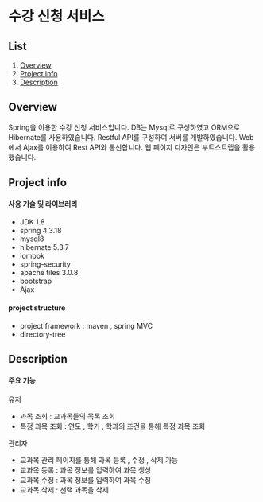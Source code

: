 # 수강 신청 서비스

## List

1. [Overview](#overview)
2. [Project info](#project-info)
3. [Description](#)

## Overview

Spring을 이용한 수강 신청 서비스입니다. DB는 Mysql로 구성하였고 ORM으로 Hibernate를 사용하였습니다. Restful API를 구성하여 서버를 개발하였습니다. Web에서 Ajax를 이용하여 Rest API와 통신합니다. 웹 페이지 디자인은 부트스트랩을 활용했습니다. 



## Project info

#### 사용 기술 및 라이브러리

- JDK 1.8
- spring 4.3.18
- mysql8
- hibernate 5.3.7
- lombok
- spring-security
- apache tiles 3.0.8
- bootstrap
- Ajax

#### project structure

- project framework : maven , spring MVC
- directory-tree



## Description

#### 주요 기능

유저

- 과목 조회 : 교과목들의 목록 조회
- 특정 과목 조회 : 연도 , 학기 , 학과의 조건을 통해 특정 과목 조회

관리자

- 교과목 관리 페이지를 통해 과목 등록 , 수정 , 삭제 가능
- 교과목 등록 : 과목 정보를 입력하여 과목 생성
- 교과목 수정 : 과목 정보를 입력하여 과목 수정
- 교과목 삭제 : 선택 과목을 삭제

